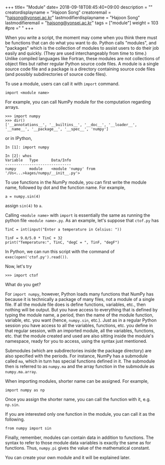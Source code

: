 +++
title= "Module"
date= 2018-09-18T08:45:40+09:00
description = ""
creatordisplayname = "Hajoon Song"
creatoremail = "hajsong@yonsei.ac.kr"
lastmodifierdisplayname = "Hajoon Song"
lastmodifieremail = "hajsong@yonsei.ac.kr"
tags = ["module"]
weight = 103
#pre ="<i class='fa fa-edit' ></i> "
+++

When you write a script, the moment may come when you think there must be functions that can do what you want to do.
Python calls "modules", and "packages" which is the collection of modules to assist users to do their job easily and quickly. (They are used interchangeably from time to time.)
Unlike compiled languages like Fortran, these modules are not collections of object files but rather regular Python source code files.
A module is a single source code file and a package is a directory containing
source code files (and possibly subdirectories of source code files).

To use a module, users can call it with ```import``` command.
```
import <module name>
```
For example, you can call NumPy module for the computation regarding arrays.
```
>>> import numpy
>>> dir()
['__annotations__', '__builtins__', '__doc__', '__loader__', '__name__', '__package__', '__spec__', 'numpy']
```
or in IPython,
```
In [1]: import numpy

In [2]: whos
Variable   Type      Data/Info
------------------------------
numpy      module    <module 'numpy' from '/Us<...>kages/numpy/__init__.py'>
```
To use functions in the NumPy module, you can first write the module name, followed by dot and the function name. For example,
```
a = numpy.sin(4)
```
assign ```sin(4)``` to ```a```.

Calling ```<module name>``` with ```import``` is essentially the same as running the python file ```<module name>.py```. As an example, let's suppose that ```ctof.py``` has
```
TinC = int(input("Enter a temperature in Celsius: "))

TinF = 9.0/5.0 * TinC + 32
print("Temperature:", TinC, "degC = ", TinF, "degF")
```
In Python, we can run this script with the command of ```exec(open('ctof.py').read())```.

Now, let's try
```
>>> import ctof
```
What do you get?

For ```import numpy```, however, Python loads many functions that NumPy has because it is technically a package of many files, not a module of a single file.
If all the module file does is define functions, variables, etc., then nothing will be output.
But you have access to everything that is defined by typing the module name, a period, then the name of the module function, variable, etc. you want (hence, ```numpy.sin```, etc.).
Just as in a regular Python session you have access to all the variables, functions, etc. you define in that regular session, with an imported module, all the variables, functions, etc. that the module
created and used are also sitting inside the module's namespace, ready for you to access, using the syntax just mentioned.

Submodules (which are subdirectories inside the package directory) are also specified with the periods.
For instance, NumPy has a submodule called ```ma```, which in turn has special functions defined in it.
The submodule then is referred to as ```numpy.ma``` and the array function in the submodule as ```numpy.ma.array```.

When importing modules, shorter name can be assigned. For example,
```
import numpy as np
```
Once you assign the shorter name, you can call the function with it, e.g. ```np.sin```.

If you are interested only one function in the module, you can call it as the following.
```
from numpy import sin
```

Finally, remember, modules can contain data in addition to functions.
The syntax to refer to those module data variables is exactly the same as for functions. Thus, ```numpy.pi``` gives the value of the mathematical constant. 

You can create your own module and it will be explained later.
